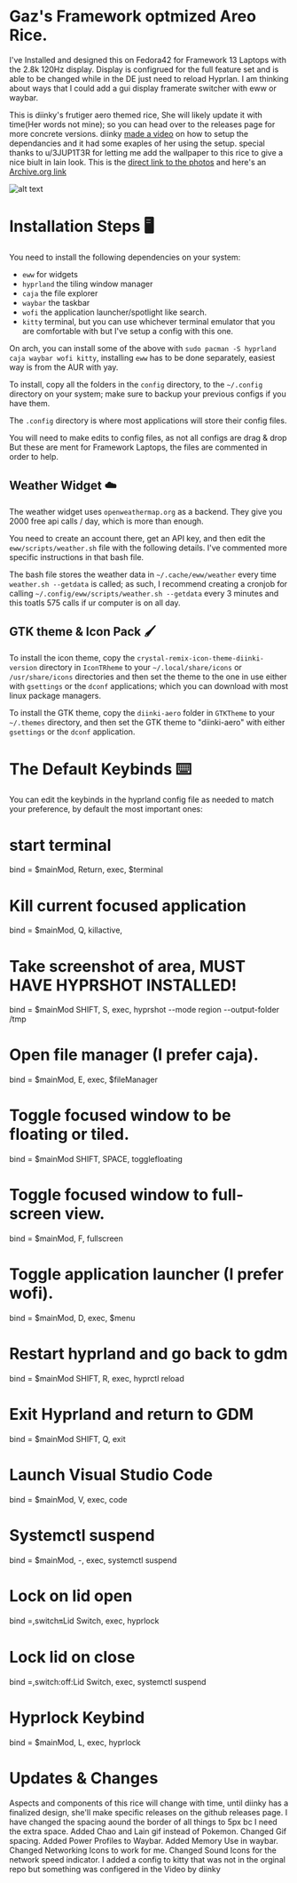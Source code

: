 # Gaz's Framework optmized Areo Rice.
I've Installed and designed this on Fedora42 for Framework 13 Laptops with the 2.8k 120Hz display. 
Display is configrued for the full feature set and is able to be changed while in the DE just need to reload Hyprlan. I am thinking about ways that I could add a gui display framerate switcher with eww or waybar.


This is diinky's frutiger aero themed rice, She will likely update it with time(Her words not mine); so you can head over to the releases page for more concrete versions. diinky [made a video](https://www.youtube.com/watch?v=Tx9dHc0MyHs) on how to setup the dependancies and it had some exaples of her using the setup.
special thanks to u/3JUP1T3R for letting me add the wallpaper to this rice to give a nice biult in lain look. 
This is the [direct link to the photos](https://imgur.com/a/copland-os-wallpapers-i-made-QqnSDTh) and here's an [Archive.org link](https://archive.org/details/u-3-jup-1-t-3-rs-copland-os-bg)

![alt text](./wallpapers/Copland_Square_1440P.png)

# Installation Steps 🖥️

You need to install the following dependencies on your system:

- `eww` for widgets
- `hyprland` the tiling window manager
- `caja` the file explorer
- `waybar` the taskbar
- `wofi` the application launcher/spotlight like search.
- `kitty` terminal, but you can use whichever terminal emulator that you are comfortable with but I've setup a config with this one.

On arch, you can install some of the above with `sudo pacman -S hyprland caja waybar wofi kitty`, installing `eww` has to
be done separately, easiest way is from the AUR with yay.

To install, copy all the folders in the `config` directory, to the `~/.config` directory on your system; make sure to backup your previous configs if you have them.

The `.config` directory is where most applications will store their config files.

You will need to make edits to config files, as not all configs are drag & drop But these are ment for Framework Laptops, the files are commented in
order to help.

## Weather Widget ☁️

The weather widget uses `openweathermap.org` as a backend. They give you 2000 free api calls / day, which is more than enough.

You need to create an account there, get an API key, and then edit
the `eww/scripts/weather.sh` file with the following details. I've commented more specific instructions in that bash file.

The bash file stores the weather data in `~/.cache/eww/weather` every time `weather.sh --getdata` is called; as such, I recommend creating a
cronjob for calling `~/.config/eww/scripts/weather.sh --getdata` every 3 minutes and this toatls 575 calls if ur computer is on all day.

## GTK theme & Icon Pack 🖌️

To install the icon theme, copy the `crystal-remix-icon-theme-diinki-version` directory in `IconTRheme` to your `~/.local/share/icons` or `/usr/share/icons` directories
and then set the theme to the one in use either with `gsettings` or the `dconf` applications; which you can download with most linux package managers.

To install the GTK theme, copy the `diinki-aero` folder in `GTKTheme` to your `~/.themes` directory,
and then set the GTK theme to "diinki-aero" with either `gsettings` or the `dconf` application.

# The Default Keybinds ⌨️

You can edit the keybinds in the hyprland config file as needed to match your preference, by default the most important ones:

# start terminal
bind = $mainMod, Return, exec, $terminal
# Kill current focused application
bind = $mainMod, Q, killactive,
# Take screenshot of area, MUST HAVE HYPRSHOT INSTALLED!
bind = $mainMod SHIFT, S, exec, hyprshot --mode region --output-folder /tmp
# Open file manager (I prefer caja).
bind = $mainMod, E, exec, $fileManager
# Toggle focused window to be floating or tiled.
bind = $mainMod SHIFT, SPACE, togglefloating
# Toggle focused window to full-screen view.
bind = $mainMod, F, fullscreen
# Toggle application launcher (I prefer wofi).
bind = $mainMod, D, exec, $menu
# Restart hyprland and go back to gdm
bind = $mainMod SHIFT, R, exec, hyprctl reload 
# Exit Hyprland and return to GDM
bind = $mainMod SHIFT, Q, exit
# Launch Visual Studio Code
bind = $mainMod, V, exec, code
# Systemctl suspend
bind = $mainMod, -, exec, systemctl suspend
# Lock on lid open
bind =,switch:on:Lid Switch, exec, hyprlock
# Lock lid on close
bind =,switch:off:Lid Switch, exec, systemctl suspend
# Hyprlock Keybind
bind = $mainMod, L, exec, hyprlock

# Updates & Changes

Aspects and components of this rice will change with time, until diinky has a finalized design, she'll make specific releases on the github releases page.
I have changed the spacing aound the border of all things to 5px bc I need the extra space. Added Chao and Lain gif instead of Pokemon. Changed Gif spacing. Added Power Profiles to Waybar. Added Memory Use in waybar. Changed Networking Icons to work for me. Changed Sound Icons for the network speed indicator. I added a config to kitty that was not in the orginal repo but something was configered in the Video by diinky
